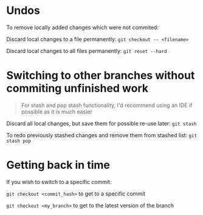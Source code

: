 # Undos
To remove locally added changes which were not commited:

Discard local changes to a file permanently: `git checkout -- <filename>`

Discard local changes to all files permanently: `git reset --hard`

# Switching to other branches without commiting unfinished work
> For stash and pop stash functionality, I'd recommend using an IDE if possible as it is much easier

Discard all local changes, but save them for possible re-use later: `git stash`

To redo previously stashed changes and remove them from stashed list: `git stash pop`

# Getting back in time
If you wish to switch to a specific commit:

`git checkout <commit_hash>` to get to a specific commit

`git checkout <my_branch>` to get to the latest version of the branch